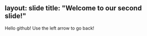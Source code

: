 layout: slide
title: "Welcome to our second slide!"
---
Hello github!
Use the left arrow to go back!
